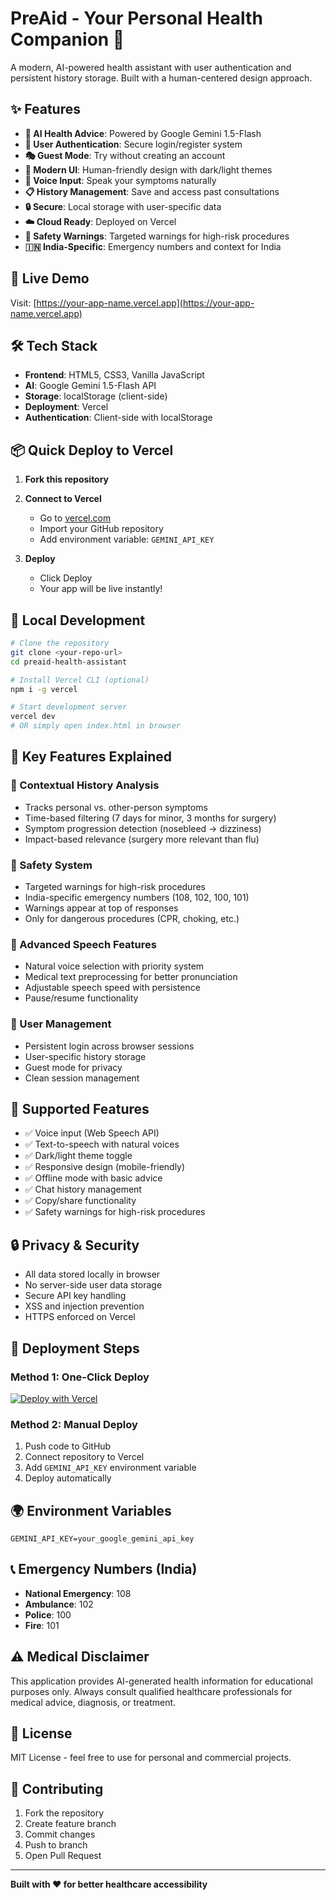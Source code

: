# PreAid - Your Personal Health Companion 🏥

A modern, AI-powered health assistant with user authentication and persistent history storage. Built with a human-centered design approach.

## ✨ Features

- **🤖 AI Health Advice**: Powered by Google Gemini 1.5-Flash
- **👤 User Authentication**: Secure login/register system
- **🎭 Guest Mode**: Try without creating an account
- **📱 Modern UI**: Human-friendly design with dark/light themes
- **🎤 Voice Input**: Speak your symptoms naturally
- **📋 History Management**: Save and access past consultations
- **🔒 Secure**: Local storage with user-specific data
- **☁️ Cloud Ready**: Deployed on Vercel
- **🚨 Safety Warnings**: Targeted warnings for high-risk procedures
- **🇮🇳 India-Specific**: Emergency numbers and context for India

## 🚀 Live Demo

Visit: [https://your-app-name.vercel.app](https://your-app-name.vercel.app)

## 🛠️ Tech Stack

- **Frontend**: HTML5, CSS3, Vanilla JavaScript
- **AI**: Google Gemini 1.5-Flash API
- **Storage**: localStorage (client-side)
- **Deployment**: Vercel
- **Authentication**: Client-side with localStorage

## 📦 Quick Deploy to Vercel

1. **Fork this repository**

2. **Connect to Vercel**
   - Go to [vercel.com](https://vercel.com)
   - Import your GitHub repository
   - Add environment variable: `GEMINI_API_KEY`

3. **Deploy**
   - Click Deploy
   - Your app will be live instantly!

## 🔧 Local Development

```bash
# Clone the repository
git clone <your-repo-url>
cd preaid-health-assistant

# Install Vercel CLI (optional)
npm i -g vercel

# Start development server
vercel dev
# OR simply open index.html in browser
```

## 🌟 Key Features Explained

### 🧠 Contextual History Analysis
- Tracks personal vs. other-person symptoms
- Time-based filtering (7 days for minor, 3 months for surgery)
- Symptom progression detection (nosebleed → dizziness)
- Impact-based relevance (surgery more relevant than flu)

### 🚨 Safety System
- Targeted warnings for high-risk procedures
- India-specific emergency numbers (108, 102, 100, 101)
- Warnings appear at top of responses
- Only for dangerous procedures (CPR, choking, etc.)

### 🎤 Advanced Speech Features
- Natural voice selection with priority system
- Medical text preprocessing for better pronunciation
- Adjustable speech speed with persistence
- Pause/resume functionality

### 👤 User Management
- Persistent login across browser sessions
- User-specific history storage
- Guest mode for privacy
- Clean session management

## 📱 Supported Features

- ✅ Voice input (Web Speech API)
- ✅ Text-to-speech with natural voices
- ✅ Dark/light theme toggle
- ✅ Responsive design (mobile-friendly)
- ✅ Offline mode with basic advice
- ✅ Chat history management
- ✅ Copy/share functionality
- ✅ Safety warnings for high-risk procedures

## 🔒 Privacy & Security

- All data stored locally in browser
- No server-side user data storage
- Secure API key handling
- XSS and injection prevention
- HTTPS enforced on Vercel

## 🚀 Deployment Steps

### Method 1: One-Click Deploy
[![Deploy with Vercel](https://vercel.com/button)](https://vercel.com/new/clone?repository-url=https://github.com/YOUR_USERNAME/preaid-health-assistant)

### Method 2: Manual Deploy
1. Push code to GitHub
2. Connect repository to Vercel
3. Add `GEMINI_API_KEY` environment variable
4. Deploy automatically

## 🌍 Environment Variables

```env
GEMINI_API_KEY=your_google_gemini_api_key
```

## 📞 Emergency Numbers (India)

- **National Emergency**: 108
- **Ambulance**: 102
- **Police**: 100
- **Fire**: 101

## ⚠️ Medical Disclaimer

This application provides AI-generated health information for educational purposes only. Always consult qualified healthcare professionals for medical advice, diagnosis, or treatment.

## 📄 License

MIT License - feel free to use for personal and commercial projects.

## 🤝 Contributing

1. Fork the repository
2. Create feature branch
3. Commit changes
4. Push to branch
5. Open Pull Request

---

**Built with ❤️ for better healthcare accessibility**